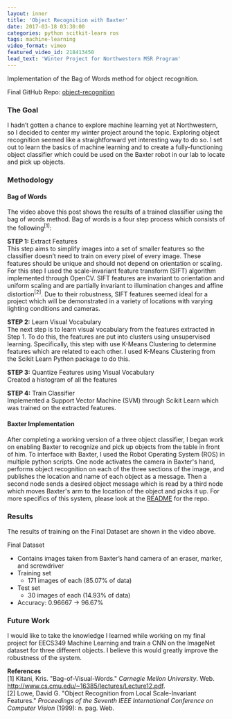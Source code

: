 ```yaml
---
layout: inner
title: 'Object Recognition with Baxter'
date: 2017-03-18 03:30:00
categories: python scitkit-learn ros
tags: machine-learning
video_format: vimeo
featured_video_id: 218413450
lead_text: 'Winter Project for Northwestern MSR Program'
---
```


Implementation of the Bag of Words method for object recognition.

<!-- featured_image: '/assets/object_recognition.gif'
featured_image_alternate: '/assets/hand_points.jpg' -->

Final GitHub Repo: [object-recognition](https://github.com/apollack11/object-recognition)  

### The Goal
I hadn’t gotten a chance to explore machine learning yet at Northwestern, so I decided to center my winter project around the topic. Exploring object recognition seemed like a straightforward yet interesting way to do so. I set out to learn the basics of machine learning and to create a fully-functioning object classifier which could be used on the Baxter robot in our lab to locate and pick up objects.  

### Methodology  

#### Bag of Words
The video above this post shows the results of a trained classifier using the bag of words method. Bag of words is a four step process which consists of the following<sup>[1]</sup>:

**STEP 1:** Extract Features  
This step aims to simplify images into a set of smaller features so the classifier doesn’t need to train on every pixel of every image. These features should be unique and should not depend on orientation or scaling. For this step I used the scale-invariant feature transform (SIFT) algorithm implemented through OpenCV. SIFT features are invariant to orientation and uniform scaling and are partially invariant to illumination changes and affine distortion<sup>[2]</sup>. Due to their robustness, SIFT features seemed ideal for a project which will be demonstrated in a variety of locations with varying lighting conditions and cameras.

**STEP 2:** Learn Visual Vocabulary  
The next step is to learn visual vocabulary from the features extracted in Step 1. To do this, the features are put into clusters using unsupervised learning. Specifically, this step with use K-Means Clustering to determine features which are related to each other. I used K-Means Clustering from the Scikit Learn Python package to do this.

**STEP 3:** Quantize Features using Visual Vocabulary  
Created a histogram of all the features  

**STEP 4:** Train Classifier  
Implemented a Support Vector Machine (SVM) through Scikit Learn which was trained on the extracted features.  

#### Baxter Implementation  
After completing a working version of a three object classifier, I began work on enabling Baxter to recognize and pick up objects from the table in front of him. To interface with Baxter, I used the Robot Operating System (ROS) in multiple python scripts. One node activates the camera in Baxter's hand, performs object recognition on each of the three sections of the image, and publishes the location and name of each object as a message. Then a second node sends a desired object message which is read by a third node which moves Baxter's arm to the location of the object and picks it up. For more specifics of this system, please look at the [README](https://github.com/apollack11/object-recognition) for the repo.

### Results  
The results of training on the Final Dataset are shown in the video above.

Final Dataset  
- Contains images taken from Baxter’s hand camera of an eraser, marker, and screwdriver
- Training set
    - 171 images of each (85.07% of data)
- Test set
    - 30 images of each (14.93% of data)
- Accuracy: 0.96667 &rarr; 96.67%

<!-- #### Tensorflow  
Relevant GitHub Repo:
[learning-tensorflow](https://github.com/apollack11/learning-tensorflow)

I also started looking into object recognition through Tensorflow. I started by completing the tutorials on Tensorflow found [here](https://www.tensorflow.org/tutorials/deep_cnn). One of the tutorials focused on recognizing handwritten digits using data from the MNIST dataset. This problem used a convolutional neural network to train a classifier to recognize handwritten digits. I extended the original solution to save the variables that defined the convolutional neural network so the model could be trained and then used to predict based on individual images. I was able to draw handwritten digits in GIMP and predict the number in the image based on the network. <!-- Below is an example image with prediction. -->

### Future Work  
I would like to take the knowledge I learned while working on my final project for EECS349 Machine Learning and train a CNN on the ImageNet dataset for three different objects. I believe this would greatly improve the robustness of the system.


**References**  
[1] Kitani, Kris. "Bag-of-Visual-Words." _Carnegie Mellon University_. Web. <http://www.cs.cmu.edu/~16385/lectures/Lecture12.pdf>.  
[2] Lowe, David G. "Object Recognition from Local Scale-Invariant Features." _Proceedings of the Seventh IEEE International Conference on Computer Vision_ (1999): n. pag. Web.
